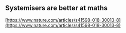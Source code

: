 ## Systemisers are better at maths
  
  [https://www.nature.com/articles/s41598-018-30013-8](https://www.nature.com/articles/s41598-018-30013-8)